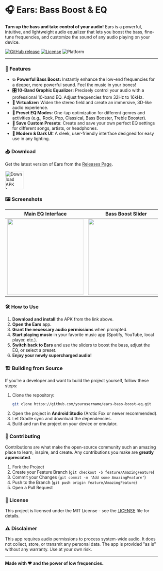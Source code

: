 # 🎧 Ears: Bass Boost & EQ

**Turn up the bass and take control of your audio!** Ears is a powerful, intuitive, and lightweight audio equalizer that lets you boost the bass, fine-tune frequencies, and customize the sound of any audio playing on your device.

[![GitHub release](https://img.shields.io/github/v/release/yourusername/ears-bass-boost-eq)](https://github.com/yourusername/ears-bass-boost-eq/releases)
[![License](https://img.shields.io/badge/license-MIT-blue.svg)](LICENSE)
![Platform](https://img.shields.io/badge/platform-android-lightgrey)

---

### 🚀 Features

*   **💥 Powerful Bass Boost:** Instantly enhance the low-end frequencies for a deeper, more powerful sound. Feel the music in your bones!
*   **🎛️ 10-Band Graphic Equalizer:** Precisely control your audio with a professional 10-band EQ. Adjust frequencies from 32Hz to 16kHz.
*   **🚀 Virtualizer:** Widen the stereo field and create an immersive, 3D-like audio experience.
*   **🔄 Preset EQ Modes:** One-tap optimization for different genres and activities (e.g., Rock, Pop, Classical, Bass Booster, Treble Booster).
*   **💾 Save Custom Presets:** Create and save your own perfect EQ settings for different songs, artists, or headphones.
*   **🌙 Modern & Dark UI:** A sleek, user-friendly interface designed for easy use in any lighting.

### 📥 Download

Get the latest version of Ears from the [Releases Page](https://github.com/yourusername/ears-bass-boost-eq/releases).

[<img src="https://img.shields.io/badge/GitHub-Download%20APK-blue?logo=github&style=for-the-badge" alt="Download APK from GitHub" height="60">](https://github.com/yourusername/ears-bass-boost-eq/releases/latest)

### 🖼️ Screenshots

| Main EQ Interface | Bass Boost Slider | Preset Selection |
| :---: | :---: | :---: |
| <img src="screenshots/main_ui.png" width="250"> | <img src="screenshots/bass_boost.png" width="250"> | <img src="screenshots/presets.png" width="250"> |

### 🛠️ How to Use

1.  **Download and install** the APK from the link above.
2.  **Open the Ears** app.
3.  **Grant the necessary audio permissions** when prompted.
4.  **Start playing music** in your favorite music app (Spotify, YouTube, local player, etc.).
5.  **Switch back to Ears** and use the sliders to boost the bass, adjust the EQ, or select a preset.
6.  **Enjoy your newly supercharged audio!**

### 🏗️ Building from Source

If you're a developer and want to build the project yourself, follow these steps:

1.  Clone the repository:
    ```bash
    git clone https://github.com/yourusername/ears-bass-boost-eq.git
    ```
2.  Open the project in **Android Studio** (Arctic Fox or newer recommended).
3.  Let Gradle sync and download the dependencies.
4.  Build and run the project on your device or emulator.

### 🤝 Contributing

Contributions are what make the open-source community such an amazing place to learn, inspire, and create. Any contributions you make are **greatly appreciated**.

1.  Fork the Project
2.  Create your Feature Branch (`git checkout -b feature/AmazingFeature`)
3.  Commit your Changes (`git commit -m 'Add some AmazingFeature'`)
4.  Push to the Branch (`git push origin feature/AmazingFeature`)
5.  Open a Pull Request

### 📜 License

This project is licensed under the MIT License - see the [LICENSE](LICENSE) file for details.

### ⚠️ Disclaimer

This app requires audio permissions to process system-wide audio. It does not collect, store, or transmit any personal data. The app is provided "as is" without any warranty. Use at your own risk.

---

**Made with ❤️ and the power of low frequencies.**
